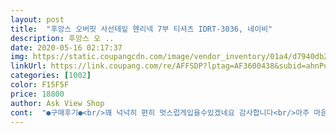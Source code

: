 ```yaml
---
layout: post 
title:  "후앙스 오버핏 사선테잎 헨리넥 7부 티셔츠 IDRT-3036, 네이비" 
description: 후앙스 오 ..
date: 2020-05-16 02:17:37 
img: https://static.coupangcdn.com/image/vendor_inventory/01a4/d7940db2a8ebb09cfc48ad6034a12b52bda38e99dc1b6530560cdea6d152.jpg 
linkUrl: https://link.coupang.com/re/AFFSDP?lptag=AF3600438&subid=ahnPublicAsk&pageKey=226234101&itemId=716752296&vendorItemId=4814586848&traceid=V0-113-b4c272cc740c3ede 
categories: [1002] 
color: F15F5F 
price: 18800 
author: Ask View Shop 
cont:  "●구매후기●<br/>꽤 넉넉히 편히 멋스럽게입을수있겠네요 감사합니다<br/>아주 마음에 듭니다 색상 다른것도 더 내주시면 구매 의향 있습니다 흰색은 많아서 ㅠㅠ<br/>여름용 상품이라 꽤 시원한 재질에 사이즈는 정사이즈입니다<br/>요즘날씨에 입기 좋습니다<br/>적극추천!<br/>정사이즈 입니다<br/>" 
---
```

